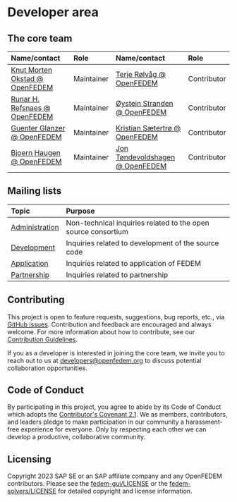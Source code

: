 # Developer area

## The core team

| Name/contact                                                   | Role        | Name/contact                                                   | Role        |
|:---------------------------------------------------------------|:------------|:---------------------------------------------------------------|:------------|
| [Knut Morten Okstad @ OpenFEDEM](mailto:kmo@openfedem.org)     | Maintainer  | [Terje Rølvåg @ OpenFEDEM](mailto:terje@openfedem.org)         | Contributor |
| [Runar H. Refsnaes @ OpenFEDEM](mailto:runar@openfedem.org)    | Maintainer  | [Øystein Stranden @ OpenFEDEM](mailto:oeystein@openfedem.org)  | Contributor |
| [Guenter Glanzer @ OpenFEDEM](mailto:gglanzer@openfedem.org)   | Maintainer  | [Kristian Sætertrø @ OpenFEDEM](mailto:kristian@openfedem.org) | Contributor |
| [Bjoern Haugen @ OpenFEDEM](mailto:bjorn@openfedem.org)        | Maintainer  | [Jon Tøndevoldshagen @ OpenFEDEM](mailto:jon@openfedem.org)    | Contributor |
                                                                                 


## Mailing lists

| Topic                                          | Purpose                                                       |
|:-----------------------------------------------|:--------------------------------------------------------------|
| [Administration](mailto:admin@openfedem.org)   | Non-technical inquiries related to the open source consortium |
| [Development](mailto:developers@openfedem.org) | Inquiries related to development of the source code           |
| [Application](mailto:analysts@openfedem.org)   | Inquiries related to application of FEDEM                     |  
| [Partnership](mailto:parners@openfedem.org)     | Inquiries related to partnership                              |


## Contributing

This project is open to feature requests, suggestions, bug reports, etc.,
via [GitHub issues](./issues.md).
Contribution and feedback are encouraged and always welcome.
For more information about how to contribute, see our
[Contribution Guidelines](https://github.com/openfedem/fedem-gui/blob/main/.github/CONTRIBUTING.md).

If you as a developer is interested in joining the core team, we invite you to reach out to us at [developers@openfedem.org](mailto:developers@openfedem.org) to discuss potential collaboration opportunities.

## Code of Conduct

By participating in this project, you agree to abide by its Code of Conduct which adopts the
[Contributor's Covenant 2.1](https://www.contributor-covenant.org/version/2/1/code_of_conduct/).
We as members, contributors, and leaders pledge to make participation in our community
a harassment-free experience for everyone.
Only by respecting each other we can develop a productive, collaborative community.

## Licensing

Copyright 2023 SAP SE or an SAP affiliate company and any OpenFEDEM contributors.
Please see the [fedem-gui/LICENSE](https://github.com/openfedem/fedem-gui/blob/main/LICENSE)
or the [fedem-solvers/LICENSE](https://github.com/openfedem/fedem-solvers/blob/main/LICENSE)
for detailed copyright and license information.

